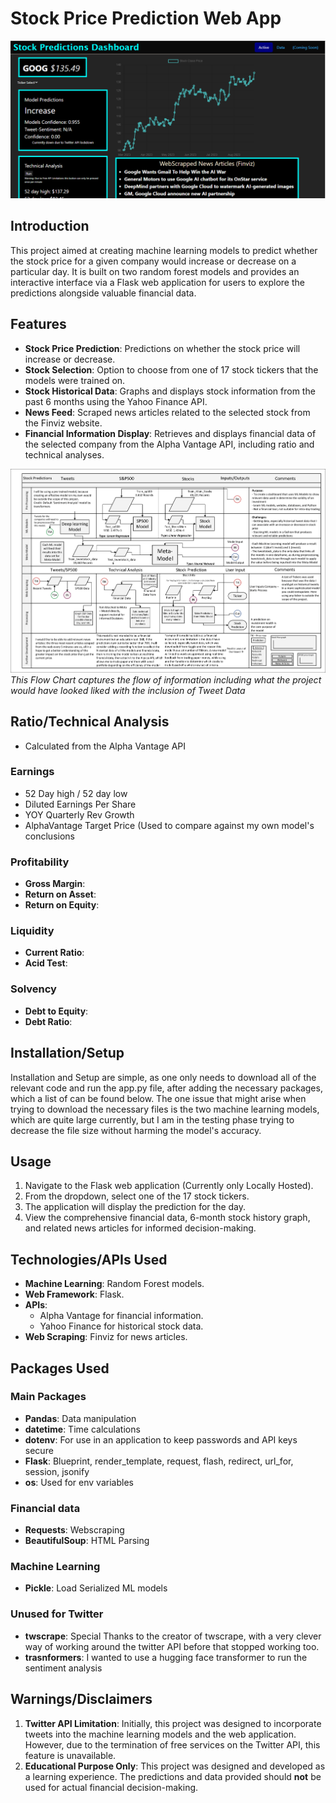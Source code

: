 # Stock Price Prediction Web App
![View of the Webapp Design](Preview_webapp.png)
## Introduction

This project aimed at creating machine learning models to predict whether the stock price for a given company would increase or decrease on a particular day. It is built on two random forest models and provides an interactive interface via a Flask web application for users to explore the predictions alongside valuable financial data.

## Features

- **Stock Price Prediction**: Predictions on whether the stock price will increase or decrease.
- **Stock Selection**: Option to choose from one of 17 stock tickers that the models were trained on.
- **Stock Historical Data**: Graphs and displays stock information from the past 6 months using the Yahoo Finance API.
- **News Feed**: Scraped news articles related to the selected stock from the Finviz website.
- **Financial Information Display**: Retrieves and displays financial data of the selected company from the Alpha Vantage API, including ratio and technical analyses.

![Flow Chart](Original_FlowChart.png)
*This Flow Chart captures the flow of information including what the project would have looked liked with the inclusion of Tweet Data*

## Ratio/Technical Analysis
- Calculated from the Alpha Vantage API
### Earnings
- 52 Day high / 52 day low
- Diluted Earnings Per Share
- YOY Quarterly Rev Growth
- AlphaVantage Target Price (Used to compare against my own model's conclusions
### Profitability
- **Gross Margin**:
- **Return on Asset**:
- **Return on Equity**:
### Liquidity
- **Current Ratio**:
- **Acid Test**:
### Solvency
- **Debt to Equity**:
- **Debt Ratio**:

## Installation/Setup

Installation and Setup are simple, as one only needs to download all of the relevant code and run the app.py file, after adding the necessary packages, which a list of can be found below. The one issue that might arise when trying to download the necessary files is the two machine learning models, which are quite large currently, but I am in the testing phase trying to decrease the file size without harming the model's accuracy. 

## Usage

1. Navigate to the Flask web application (Currently only Locally Hosted).
2. From the dropdown, select one of the 17 stock tickers.
3. The application will display the prediction for the day.
4. View the comprehensive financial data, 6-month stock history graph, and related news articles for informed decision-making.

## Technologies/APIs Used

- **Machine Learning**: Random Forest models.
- **Web Framework**: Flask.
- **APIs**: 
  - Alpha Vantage for financial information.
  - Yahoo Finance for historical stock data.
- **Web Scraping**: Finviz for news articles.

## Packages Used
### Main Packages
- **Pandas**: Data manipulation
- **datetime**: Time calculations
- **dotenv**: For use in an application to keep passwords and API keys secure
- **Flask**: Blueprint, render_template, request, flash, redirect, url_for, session, jsonify
- **os**: Used for env variables
### Financial data
- **Requests**: Webscraping
- **BeautifulSoup**: HTML Parsing
### Machine Learning
- **Pickle**: Load Serialized ML models
### Unused for Twitter
- **twscrape**: Special Thanks to the creator of twscrape, with a very clever way of working around the twitter API before that stopped working too.
- **trasnformers**: I wanted to use a hugging face transformer to run the sentiment analysis


## Warnings/Disclaimers

1. **Twitter API Limitation**: Initially, this project was designed to incorporate tweets into the machine learning models and the web application. However, due to the termination of free services on the Twitter API, this feature is unavailable.
2. **Educational Purpose Only**: This project was designed and developed as a learning experience. The predictions and data provided should **not** be used for actual financial decision-making.
